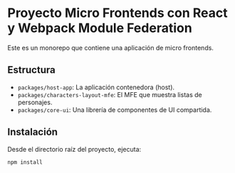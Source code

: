 # Proyecto Micro Frontends con React y Webpack Module Federation

Este es un monorepo que contiene una aplicación de micro frontends.

## Estructura

-   `packages/host-app`: La aplicación contenedora (host).
-   `packages/characters-layout-mfe`: El MFE que muestra listas de personajes.
-   `packages/core-ui`: Una librería de componentes de UI compartida.

## Instalación

Desde el directorio raíz del proyecto, ejecuta:

```bash
npm install